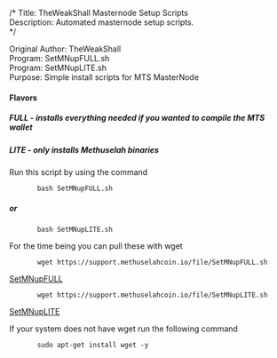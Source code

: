 /*
Title: TheWeakShall Masternode Setup Scripts  
Description: Automated masternode setup scripts.  
*/

Original Author: TheWeakShall  
Program: SetMNupFULL.sh  
Program: SetMNupLITE.sh  
Purpose: Simple install scripts for MTS MasterNode  
 
#### Flavors  
##### FULL - installs everything needed if you wanted to compile the MTS wallet  
##### LITE - only installs Methuselah binaries  
 
  Run this script by using the command  

           bash SetMNupFULL.sh
#####      or
           bash SetMNupLITE.sh  
    
For the time being you can pull these with wget

           wget https://support.methuselahcoin.io/file/SetMNupFULL.sh

[SetMNupFULL](https://support.methuselahcoin.io/file/SetMNupFULL.sh)

           wget https://support.methuselahcoin.io/file/SetMNupLITE.sh

[SetMNupLITE](https://support.methuselahcoin.io/file/SetMNupLITE.sh)


If your system does not have wget run the following command
   
           sudo apt-get install wget -y
  
